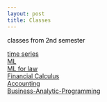 ```yaml
---
layout: post
title: Classes
---
```


<p  style="color:#000000">
  classes from 2nd semester<br>
  
   <a href="/Classes/time series/TS.html">time series</a><br>
   <a href="/Classes/ML/ML.html">ML</a><br>
   <a href="/Classes/ML for law/ML for law.html">ML for law</a><br>
   <a href="/Classes/Financial Calculus">Financial Calculus</a><br>
   <a href="/Classes/Acct">Accounting</a><br>
    <a href="/Classes/BusinessAnalyticProgramming/">Business-Analytic-Programming</a><br>

</p>
